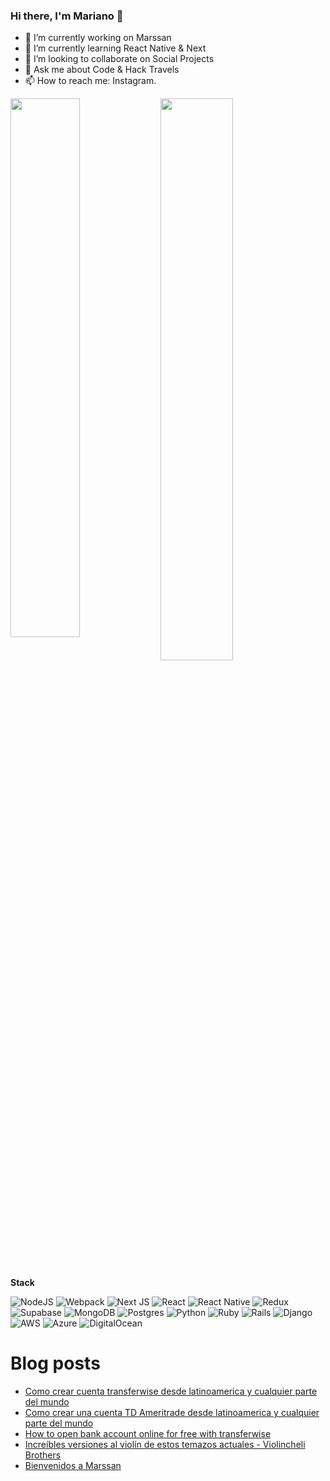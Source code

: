 ### Hi there, I'm Mariano 👋

- 🔭 I’m currently working on Marssan
- 🌱 I’m currently learning React Native & Next
- 👯 I’m looking to collaborate on Social Projects
- 💬 Ask me about Code & Hack Travels
- 📫 How to reach me: Instagram.

<!--
**marianozamora/marianozamora** is a ✨ _special_ ✨ repository because its `README.md` (this file) appears on your GitHub profile.

Here are some ideas to get you started:

- 🔭 I’m currently working on ...
- 🌱 I’m currently learning ...
- 👯 I’m looking to collaborate on ...
- 🤔 I’m looking for help with ...
- 💬 Ask me about ...
- 📫 How to reach me: ...
- 😄 Pronouns: ...
- ⚡ Fun fact: ...
-->

<img align="left" width="47%" src="https://github-readme-stats.vercel.app/api?username=marianozamora&show_icons=true&theme=radical" />
<img width="48%" src="https://github-readme-stats.vercel.app/api/top-langs/?username=marianozamora&layout=compact&theme=radical" />


**Stack**

![NodeJS](https://img.shields.io/badge/node.js-6DA55F?style=for-the-badge&logo=node.js&logoColor=white)
![Webpack](https://img.shields.io/badge/webpack-%238DD6F9.svg?style=for-the-badge&logo=webpack&logoColor=black)
![Next JS](https://img.shields.io/badge/Next-black?style=for-the-badge&logo=next.js&logoColor=white)
![React](https://img.shields.io/badge/react-%2320232a.svg?style=for-the-badge&logo=react&logoColor=%2361DAFB)
![React Native](https://img.shields.io/badge/react_native-%2320232a.svg?style=for-the-badge&logo=react&logoColor=%2361DAFB)
![Redux](https://img.shields.io/badge/redux-%23593d88.svg?style=for-the-badge&logo=redux&logoColor=white)
![Supabase](https://img.shields.io/badge/Supabase-3ECF8E?style=for-the-badge&logo=supabase&logoColor=white)
![MongoDB](https://img.shields.io/badge/MongoDB-%234ea94b.svg?style=for-the-badge&logo=mongodb&logoColor=white)
![Postgres](https://img.shields.io/badge/postgres-%23316192.svg?style=for-the-badge&logo=postgresql&logoColor=white)
![Python](https://img.shields.io/badge/python-3670A0?style=for-the-badge&logo=python&logoColor=ffdd54)
![Ruby](https://img.shields.io/badge/ruby-%23CC342D.svg?style=for-the-badge&logo=ruby&logoColor=white)
![Rails](https://img.shields.io/badge/rails-%23CC0000.svg?style=for-the-badge&logo=ruby-on-rails&logoColor=white)
![Django](https://img.shields.io/badge/django-%23092E20.svg?style=for-the-badge&logo=django&logoColor=white)
![AWS](https://img.shields.io/badge/AWS-%23FF9900.svg?style=for-the-badge&logo=amazon-aws&logoColor=white)
![Azure](https://img.shields.io/badge/azure-%230072C6.svg?style=for-the-badge&logo=microsoftazure&logoColor=white)
![DigitalOcean](https://img.shields.io/badge/DigitalOcean-%230167ff.svg?style=for-the-badge&logo=digitalOcean&logoColor=white)



# Blog posts
<!-- BLOG-POST-LIST:START -->
- [Como crear cuenta transferwise desde latinoamerica y cualquier parte del mundo](https://marssan.com/como-crear-cuenta-transferwise-desde-latinoamerica-y-cualquier-parte-del-mundo/)
- [Como crear una cuenta TD Ameritrade desde latinoamerica y cualquier parte del mundo](https://marssan.com/como-crear-una-cuenta-tdameritrade-desde-latinoamerica-y-cualquier-parte-del-mundo/)
- [How to open bank account online for free with transferwise](https://marssan.com/how-to-open-bank-account-online-for-free-with-transfer-wise/)
- [Increíbles versiones al violín de estos temazos actuales - Violincheli Brothers](https://marssan.com/increibles-versiones-al-violin-de-estos-temazos-actuales-semifinal-01-got-talent-espana-2021/)
- [Bienvenidos a Marssan](https://marssan.com/presentacion/)
<!-- BLOG-POST-LIST:END -->
